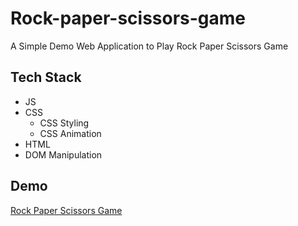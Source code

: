 # Rock-paper-scissors-game
A Simple Demo Web Application to Play Rock Paper Scissors Game


## Tech Stack
- JS
- CSS
  - CSS Styling 
  - CSS Animation
- HTML
- DOM Manipulation


## Demo 

[Rock Paper Scissors Game](https://vigilant-wescoff-da6868.netlify.app/)

